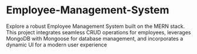 # Employee-Management-System
Explore a robust Employee Management System built on the MERN stack. This project integrates seamless CRUD operations for employees, leverages MongoDB with Mongoose for database management, and incorporates a dynamic UI for a modern user experience
